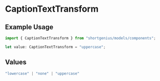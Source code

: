 # CaptionTextTransform

## Example Usage

```typescript
import { CaptionTextTransform } from "shortgenius/models/components";

let value: CaptionTextTransform = "uppercase";
```

## Values

```typescript
"lowercase" | "none" | "uppercase"
```